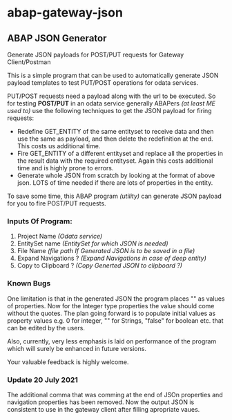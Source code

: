 # abap-gateway-json

## ABAP JSON Generator
Generate JSON payloads for POST/PUT requests for Gateway Client/Postman

This is a simple program that can be used to automatically generate JSON payload templates to test PUT/POST operations for odata services.

PUT/POST requests need a payload along with the url to be executed. So for testing **POST/PUT** in an odata service generally ABAPers *(at least ME used to)* use the following techniques to get the JSON payload for firing requests:

-   Redefine GET_ENTITY of the same entityset to receive data and then use the same as payload, and then delete the redefinition at the end. This costs us additional time.
-   Fire GET_ENTITY of a different entityset and replace all the properties in the result data with the required entityset. Again this costs additional time and is highly prone to errors.
-   Generate whole JSON from scratch by looking at the format of above json. LOTS of time needed if there are lots of properties in the entity.

To save some time, this ABAP program *(utility)* can generate JSON payload for you to fire POST/PUT requests.

### Inputs Of Program:
1. Project Name *(Odata service)*
2. EntitySet name *(EntitySet for which JSON is needed)*
3. File Name *(file path If Generated JSON is to be saved in a file)*
4. Expand Navigations ? *(Expand Navigations in case of deep entity)*
5. Copy to Clipboard ? *(Copy Generted JSON to clipboard ?)*

### Known Bugs

One limitation is that in the generated JSON the program places "" as values of properties. Now for the Integer type properties the value should come without the quotes. The plan going forward is to populate initial values as property values e.g. 0 for integer, "" for Strings, "false" for boolean etc. that can be edited by the users.

Also, currently, very less emphasis is laid on performance of the program which will surely be enhanced in future versions. 

Your valuable feedback is highly welcome.

### Update 20 July 2021
The additional comma that was comming at the end of JSOn properties and navigation properties has been removed. Now the output JSON is consistent to use in the gateway client after filling apropriate vaues.
